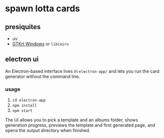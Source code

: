 # spawn lotta cards

## presiquites

- uv
- [GTKrt Windows](https://github.com/tschoonj/GTK-for-Windows-Runtime-Environment-Installer/releases) or `libcairo`

## electron ui
An Electron-based interface lives in `electron-app/` and lets you run the card generator without the command line.

### usage
1. `cd electron-app`
2. `npm install`
3. `npm start`

The UI allows you to pick a template and an albums folder, shows generation progress, previews the template and first generated page, and opens the output directory when finished.
